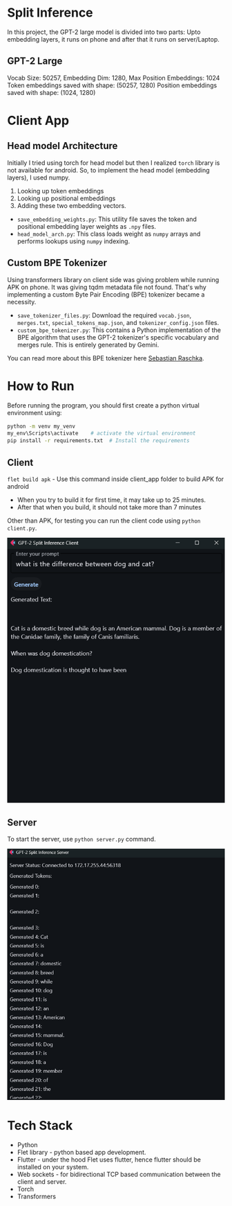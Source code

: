 # Split Inference

In this project, the GPT-2 large model is divided into two parts: Upto embedding layers, it runs on phone and after that it runs on server/Laptop.

## GPT-2 Large

Vocab Size: 50257, Embedding Dim: 1280, Max Position Embeddings: 1024
Token embeddings saved with shape: (50257, 1280)
Position embeddings saved with shape: (1024, 1280)

# Client App

## Head model Architecture

Initially I tried using torch for head model but then I realized `torch` library is not available for android. So, to implement the head model (embedding layers), I used numpy.

1. Looking up token embeddings
2. Looking up positional embeddings
3. Adding these two embedding vectors.

- `save_embedding_weights.py`: This utility file saves the token and positional embedding layer weights as `.npy` files.
- `head_model_arch.py`: This class loads weight as `numpy` arrays and performs lookups using `numpy` indexing.

## Custom BPE Tokenizer

Using transformers library on client side was giving problem while running APK on phone. It was giving tqdm metadata file not found. That's why implementing a custom Byte Pair Encoding (BPE) tokenizer became a necessity.

- `save_tokenizer_files.py`: Download the required `vocab.json`, `merges.txt`, `special_tokens_map.json`, and `tokenizer_config.json` files.
- `custom_bpe_tokenizer.py`: This contains a Python implementation of the BPE algorithm that uses the GPT-2 tokenizer's specific vocabulary and merges rule. This is entirely generated by Gemini.

You can read more about this BPE tokenizer here [Sebastian Raschka](https://sebastianraschka.com/blog/2025/bpe-from-scratch.html).

# How to Run

Before running the program, you should first create a python virtual environment using:

``` bash
python -m venv my_venv
my_env\Scripts\activate    # activate the virtual environment
pip install -r requirements.txt  # Install the requirements
```

## Client

`flet build apk` - Use this command inside client_app folder to build APK for android

- When you try to build it for first time, it may take up to 25 minutes.
- After that when you build, it should not take more than 7 minutes

Other than APK, for testing you can run the client code using `python client.py`.

![alt text](image-1.png)

## Server

To start the server, use `python server.py` command.

![alt text](image.png)

# Tech Stack

- Python
- Flet library - python based app development. 
- Flutter - under the hood Flet uses flutter, hence flutter should be installed on your system.
- Web sockets - for bidirectional TCP based communication between the client and server.
- Torch
- Transformers